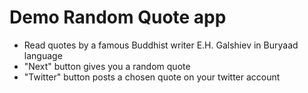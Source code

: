 # Demo Random Quote app

- Read quotes by a famous Buddhist writer E.H. Galshiev in Buryaad language
- "Next" button gives you a random quote
- "Twitter" button posts a chosen quote on your twitter account
